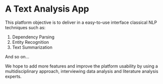 # A Text Analysis App

This platform objective is to deliver in a easy-to-use interface classical NLP techniques such as:

1. Dependency Parsing
2. Entity Recognition
3. Text Summarization

And so on...

We hope to add more features and improve the platform usability by using a multidisciplinary approach, interviewing data analysis and literature analysis experts.


